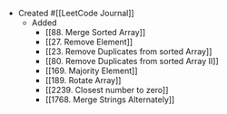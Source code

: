 - Created #[[LeetCode Journal]]
	- Added
		- [[88. Merge Sorted Array]]
		- [[27. Remove Element]]
		- [[23. Remove Duplicates from sorted Array]]
		- [[80. Remove Duplicates from sorted Array II]]
		- [[169. Majority Element]]
		- [[189. Rotate Array]]
		- [[2239. Closest number to zero]]
		- [[1768. Merge Strings Alternately]]